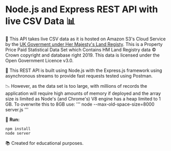 # Node.js and Express REST API with live CSV Data :bar_chart:

:crown: This API takes live CSV data as it is hosted on Amazon S3's Cloud Service by the [UK Goverment under Her Majesty's Land Registy](https://www.gov.uk/government/statistical-data-sets/price-paid-data-downloads). This is a Property Price Paid Statistical Data Set which Contains HM Land Registry data © Crown copyright and database right 2019. This data is licensed under the Open Government Licence v3.0.

:large_orange_diamond: This REST API is built using Node.js with the Express.js framework using asynchronous streams to provide fast requests tested using Postman. 

:chart_with_downwards_trend: However, as the data set is too large, with millions of records the application will require high amounts of memory if deployed and the array size is limited as Node's (and Chrome's) V8 engine has a heap limited to 1 GB. To overwrite this to 8GB use: 
''' 
node --max-old-space-size=8000 server.js
'''
 
:rocket: **Run:**
```
npm install
node server
```

:books: Created for educational purposes.